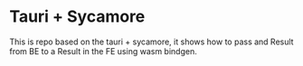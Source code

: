 # Tauri + Sycamore

This is repo based on the tauri + sycamore, it shows how to pass and Result from BE to a Result in the FE using wasm bindgen.
